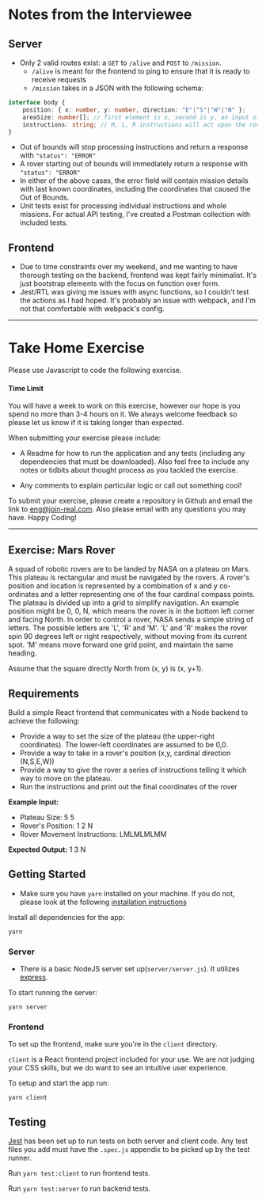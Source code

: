 # Notes from the Interviewee

## Server

* Only 2 valid routes exist: a `GET` to `/alive` and `POST` to `/mission`. 
  * `/alive` is meant for the frontend to ping to ensure that it is ready to receive requests
  * `/mission` takes in a JSON with the following schema:

```typescript
interface body {
	position: { x: number, y: number, direction: "E"|"S"|"W"|"N" };
	areaSize: number[]; // first element is x, second is y. an input of [3, 1] will have coordinates supported up to and including x = 3 and y = 1
	instructions: string; // M, L, R instructions will act upon the rover. other letters may be accepted, but will not do anything.
}
```

* Out of bounds will stop processing instructions and return a response with `"status": "ERROR"`
* A rover starting out of bounds will immediately return a response with `"status": "ERROR"`
* In either of the above cases, the error field will contain mission details with last known coordinates, including the coordinates that caused the Out of Bounds.
* Unit tests exist for processing individual instructions and whole missions. For actual API testing, I've created a Postman collection with included tests.

## Frontend

* Due to time constraints over my weekend, and me wanting to have thorough testing on the backend, frontend was kept fairly minimalist. It's just bootstrap elements with the focus on function over form.
* Jest/RTL was giving me issues with async functions, so I couldn't test the actions as I had hoped. It's probably an issue with webpack, and I'm not that comfortable with webpack's config.

***

# Take Home Exercise

Please use Javascript to code the following exercise. 

#### Time Limit

You will have a week to work on this exercise, however our hope is you spend no more than 3-4 hours on it. We always welcome feedback so please let us know if it is taking longer than expected.

When submitting your exercise please include:

- A Readme for how to run the application and any tests (including any dependencies that must be downloaded). Also feel free to include any notes or tidbits about thought process as you tackled the exercise.

- Any comments to explain particular logic or call out something cool!

To submit your exercise, please create a repository in Github and email the link to [eng@join-real.com](mailto:eng@join-real.com). Also please email with any questions you may have. Happy Coding!

---

## Exercise: Mars Rover

A squad of robotic rovers are to be landed by NASA on a plateau on Mars. This plateau is rectangular and must be navigated by the rovers. A rover's position and location is represented by a combination of x and y co-ordinates and a letter representing one of the four cardinal compass points. The plateau is divided up into a grid to simplify navigation. An example position might be 0, 0, N, which means the rover is in the bottom left corner and facing North. In order to control a rover, NASA sends a simple string of letters. The possible letters are 'L', 'R' and 'M'. 'L' and 'R' makes the rover spin 90 degrees left or right respectively, without moving from its current spot. 'M' means move forward one grid point, and maintain the same heading.

Assume that the square directly North from (x, y) is (x, y+1).


## Requirements
Build a simple React frontend that communicates with a Node backend to achieve the following: 
- Provide a way to set the size of the plateau (the upper-right coordinates). The lower-left coordinates are assumed to be 0,0.
- Provide a way to take in a rover's position (x,y, cardinal direction (N,S,E,W))
- Provide a way to give the rover a series of instructions telling it which way to move on the plateau.
- Run the instructions and print out the final coordinates of the rover

**Example Input:**
- Plateau Size: 5 5
- Rover's Position: 1 2 N
- Rover Movement Instructions: LMLMLMLMM

**Expected Output:**
1 3 N


## Getting Started

- Make sure you have `yarn` installed on your machine. If you do not, please look at the following [installation instructions](https://classic.yarnpkg.com/en/docs/install/#mac-stable)

Install all dependencies for the app:
```
yarn
```

### Server

- There is a basic NodeJS server set up(`server/server.js`). It utilizes [express](https://expressjs.com/).

To start running the server:
```
yarn server
```

### Frontend
To set up the frontend, make sure you're in the `client` directory. 

`client` is a React frontend project included for your use. We are not judging your CSS skills, but we do want to see an intuitive user experience. 

To setup and start the app run:
```
yarn client
```


## Testing
[Jest](https://jestjs.io/docs/getting-started) has been set up to run tests on both server and client code. Any test files you add must have the `.spec.js` appendix to be picked up by the test runner. 

Run `yarn test:client` to run frontend tests.

Run `yarn test:server` to run backend tests.